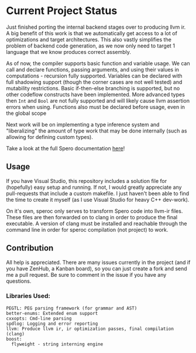 # Current Project Status

Just finished porting the internal backend stages over to producing llvm ir. A big benefit of this work is that we automatically get access to a lot of optimizations and target architectures. This also
vastly simplifies the problem of backend code generation, as we now only need to target 1 language that we know produces correct assembly.

As of now, the compiler supports basic function and variable usage. We can call and declare functions, passing arguments, and using their values in computations - recursion fully supported. Variables can
be declared with full shadowing support (though the corner cases are not well tested) and mutability restrictions. Basic if-then-else branching is supported, but no other codeflow constructs have been implemented.
More advanced types then `Int` and `Bool` are not fully supported and will likely cause llvm assertion errors when using. Functions also must be declared before usage, even in the global scope

Next work will be on implementing a type inference system and "liberalizing" the amount of type work that may be done internally (such as allowing for defining custom types).

Take a look at the full Spero documentation [here](https://github.com/hGriff0n/Spero)!

## Usage

If you have Visual Studio, this repository includes a solution file for (hopefully) easy setup and running. If not, I would greatly appreciate any pull-requests that include a custom makefile.
I just haven't been able to find the time to create it myself (as I use Visual Studio for heavy C++ dev-work).

On it's own, speroc only serves to transform Spero code into llvm-ir files. These files are then forwarded on to clang in order to produce the final executable. A version of clang must be
installed and reachable through the command line in order for speroc compilation (not project) to work.

## Contribution

All help is appreciated. There are many issues currently in the project (and if you have ZenHub, a Kanban board), so you can just create a fork and send me a pull request.
Be sure to comment in the issue if you have any questions.

### Libraries Used:

    PEGTL: PEG parsing framework (for grammar and AST)
    better-enums: Extended enum support
    cxxopts: Cmd-line parsing
	spdlog: Logging and error reporting
    llvm: Produce llvm ir, ir optimization passes, final compilation (clang)
    boost:
      flyweight - string interning engine
